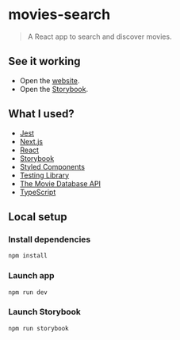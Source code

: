 # movies-search

> A React app to search and discover movies.

## See it working

- Open the [website](https://movies-search-jorgesmrr.vercel.app/).
- Open the [Storybook](https://main--60a5bb6673aabf003b372596.chromatic.com).

## What I used?

- [Jest](https://jestjs.io/)
- [Next.js](https://nextjs.org/)
- [React](https://reactjs.org/)
- [Storybook](https://storybook.js.org/)
- [Styled Components](https://styled-components.com/)
- [Testing Library](https://testing-library.com/)
- [The Movie Database API](https://developers.themoviedb.org/)
- [TypeScript](https://www.typescriptlang.org/)

## Local setup

### Install dependencies

```
npm install
```

### Launch app

```
npm run dev
```

### Launch Storybook

```
npm run storybook
```
